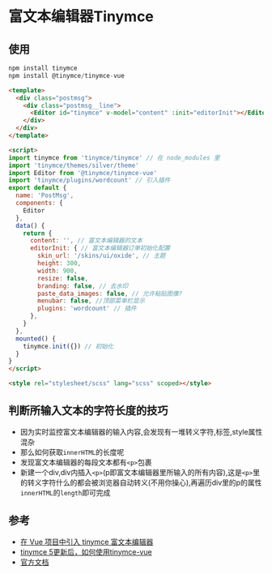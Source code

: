 # 富文本编辑器Tinymce

## 使用
```js
npm install tinymce
npm install @tinymce/tinymce-vue
```
```html
<template>
  <div class="postmsg">
    <div class="postmsg__line">
      <Editor id="tinymce" v-model="content" :init="editorInit"></Editor>
    </div>
  </div>
</template>

<script>
import tinymce from 'tinymce/tinymce' // 在 node_modules 里
import 'tinymce/themes/silver/theme'
import Editor from '@tinymce/tinymce-vue'
import 'tinymce/plugins/wordcount' // 引入插件
export default {
  name: 'PostMsg',
  components: {
    Editor
  },
  data() {
    return {
      content: '', // 富文本编辑器的文本
      editorInit: { // 富文本编辑器订单初始化配置
        skin_url: '/skins/ui/oxide', // 主题
        height: 300,
        width: 900,
        resize: false,
        branding: false, // 去水印
        paste_data_images: false, // 允许粘贴图像?
        menubar: false, //顶部菜单栏显示
        plugins: 'wordcount' // 插件
      },
    }
  },
  mounted() {
    tinymce.init({}) // 初始化
  }
}
</script>

<style rel="stylesheet/scss" lang="scss" scoped></style>
```

## 判断所输入文本的字符长度的技巧
- 因为实时监控富文本编辑器的输入内容,会发现有一堆转义字符,标签,style属性混杂
- 那么如何获取`innerHTML`的长度呢
- 发现富文本编辑器的每段文本都有`<p>`包裹
- 新建一个div,div内插入`<p>`(p即富文本编辑器里所输入的所有内容),这是`<p>`里的转义字符什么的都会被浏览器自动转义(不用你操心),再遍历div里的p的属性`innerHTML`的`length`即可完成

## 参考
- [在 Vue 项目中引入 tinymce 富文本编辑器](https://www.cnblogs.com/wisewrong/p/8985471.html)
- [tinymce 5更新后，如何使用tinymce-vue](https://segmentfault.com/a/1190000018358304?utm_source=tag-newest)
- [官方文档](https://www.tiny.cloud/docs/configure/editor-appearance/#resize)